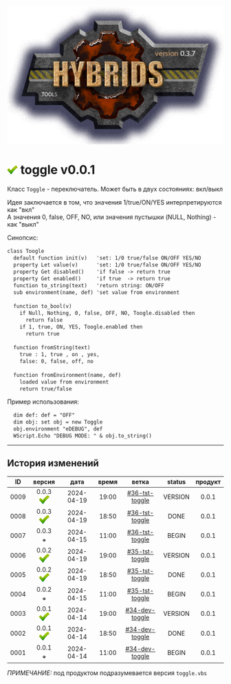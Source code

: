 [![logo](../logo.png)](../docs.md "documentation") 

[M]: ../docs.md        "родитель"
[P]: ../icons/progress.png  "в процессе..."
[S]: ../icons/success.png   "ошибок не обнаружено"
[E]: ../icons/empty.png     "нет данных"

[![S]][M] toggle v0.0.1
=======================
Класс `Toggle` - переключатель.
Может быть в двух состояниях: вкл/выкл  

Идея заключается в том, что значения 1/true/ON/YES интерпретируются как "вкл"  
А значения 0, false, OFF, NO, или значения пустышки (NULL, Nothing) - как "выкл"  

Синопсис:  

```vbs
class Toogle
  default function init(v)   'set: 1/0 true/false ON/OFF YES/NO
  property Let value(v)      'set: 1/0 true/false ON/OFF YES/NO
  property Get disabled()    'if false -> return true
  property Get enabled()     'if true  -> return true
  function to_string(text)   'return string: ON/OFF
  sub environment(name, def) 'set value from environment

  function to_bool(v) 
    if Null, Nothing, 0, false, OFF, NO, Toogle.disabled then 
      return false   
    if 1, true, ON, YES, Toogle.enabled then 
      return true

  function fromString(text)
    true : 1, true , on , yes,
    false: 0, false, off, no

  function fromEnvironment(name, def) 
    loaded value from environment
    return true/false 
```


Пример использования:  

```vbs
  dim def: def = "OFF"
  dim obj: set obj = new Toggle
  obj.environment "eDEBUG", def
  WScript.Echo "DEBUG MODE: " & obj.to_string()
```

--------------------------------------------------------------------------------

История изменений 
-----------------

| **ID** |      версия     |    дата    | время |      ветка       | status  | продукт |  
|:------:|:---------------:|:----------:|:-----:|:----------------:|:-------:|:-------:|  
|  0009  | 0.0.3 [![S]][M] | 2024-04-19 | 19:00 | [#36-tst-toggle] | VERSION |  0.0.1  |  
|  0008  | 0.0.3 [![S]][M] | 2024-04-19 | 18:50 | [#36-tst-toggle] |  DONE   |  0.0.1  |  
|  0007  | 0.0.3 [![E]][M] | 2024-04-15 | 11:00 | [#36-tst-toggle] |  BEGIN  |  0.0.1  |  
|  0006  | 0.0.2 [![S]][M] | 2024-04-19 | 19:00 | [#35-tst-toggle] | VERSION |  0.0.1  |  
|  0005  | 0.0.2 [![S]][M] | 2024-04-19 | 18:50 | [#35-tst-toggle] |  DONE   |  0.0.1  |  
|  0004  | 0.0.2 [![E]][M] | 2024-04-15 | 11:00 | [#35-tst-toggle] |  BEGIN  |  0.0.1  |  
|  0003  | 0.0.1 [![S]][M] | 2024-04-14 | 19:00 | [#34-dev-toggle] | VERSION |  0.0.1  |  
|  0002  | 0.0.1 [![S]][M] | 2024-04-14 | 18:50 | [#34-dev-toggle] |  DONE   |  0.0.1  |  
|  0001  | 0.0.1 [![E]][M] | 2024-04-14 | 11:00 | [#34-dev-toggle] |  BEGIN  |  0.0.1  |  

*ПРИМЕЧАНИЕ:* под продуктом подразумевается версия `toggle.vbs`  

[#34-dev-toggle]:  ../history.md#-v034-dev
[#35-tst-toggle]:  ../history.md#-v035-tst
[#36-tst-toggle]:  ../history.md#-v036-tst
